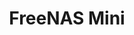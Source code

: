 ---
title: "FreeNAS Mini"
linkTitle: "FreeNAS Mini Family"
description: "Articles describing the various FreeNAS Mini products from iXsystems, with installation and upgrade procedures."
weight: 2
---